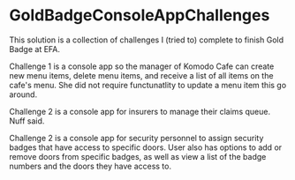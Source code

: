 # GoldBadgeConsoleAppChallenges
This solution is a collection of challenges I (tried to) complete to finish Gold Badge at EFA.

Challenge 1 is a console app so the manager of Komodo Cafe can create new menu items, delete menu items, and receive a list of all items on the cafe's menu.
  She did not require functunatlity to update a menu item this go around.
  
Challenge 2 is a console app for insurers to manage their claims queue.
  Nuff said.

Challenge 2 is a console app for security personnel to assign security badges that have access to specific doors. 
  User also has options to add or remove doors from specific badges, as well as view a list of the badge numbers and the doors they have access to.
